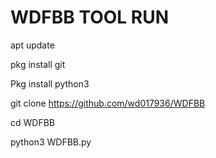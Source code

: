 # WDFBB TOOL RUN
apt update

pkg install git 

Pkg install python3


git clone https://github.com/wd017936/WDFBB

cd WDFBB


python3 WDFBB.py


